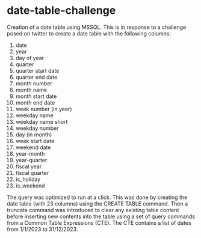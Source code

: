 # date-table-challenge
Creation of a date table using MSSQL. This is in response to a challenge posed on twitter to create a date table with the following columns:
1. date
2. year
3. day of year
4. quarter
5. quarter start date
6. quarter end date
7. month number
8. month name
9. month start date
10. month end date
11. week number (in year)
12. weekday name
13. weekday name short
14. weekday number
15. day (in month)
16. week start date
17. weekend date
18. year-month
19. year-quarter
20. fiscal year
21. fiscal quarter
22. is_holiday
23. is_weekend

The query was optimized to run at a click. This was done by creating the date table (with 23 columns) using the CREATE TABLE command. Then a truncate command was introduced to clear any existing table content before inserting new contents into the table using a set of query commands from a Common Table Expressions (CTE).
The CTE contains a list of dates from 1/1/2023 to 31/12/2023.
